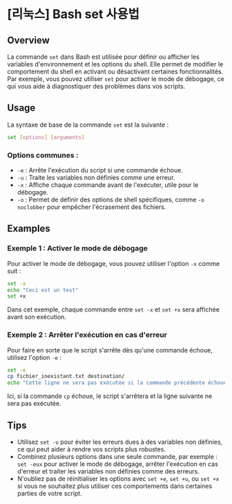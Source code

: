 # [리눅스] Bash set 사용법

## Overview
La commande `set` dans Bash est utilisée pour définir ou afficher les variables d'environnement et les options du shell. Elle permet de modifier le comportement du shell en activant ou désactivant certaines fonctionnalités. Par exemple, vous pouvez utiliser `set` pour activer le mode de débogage, ce qui vous aide à diagnostiquer des problèmes dans vos scripts.

## Usage
La syntaxe de base de la commande `set` est la suivante :

```bash
set [options] [arguments]
```

### Options communes :
- `-e` : Arrête l'exécution du script si une commande échoue.
- `-u` : Traite les variables non définies comme une erreur.
- `-x` : Affiche chaque commande avant de l'exécuter, utile pour le débogage.
- `-o` : Permet de définir des options de shell spécifiques, comme `-o noclobber` pour empêcher l'écrasement des fichiers.

## Examples
### Exemple 1 : Activer le mode de débogage
Pour activer le mode de débogage, vous pouvez utiliser l'option `-x` comme suit :

```bash
set -x
echo "Ceci est un test"
set +x
```
Dans cet exemple, chaque commande entre `set -x` et `set +x` sera affichée avant son exécution.

### Exemple 2 : Arrêter l'exécution en cas d'erreur
Pour faire en sorte que le script s'arrête dès qu'une commande échoue, utilisez l'option `-e` :

```bash
set -e
cp fichier_inexistant.txt destination/
echo "Cette ligne ne sera pas exécutée si la commande précédente échoue."
```
Ici, si la commande `cp` échoue, le script s'arrêtera et la ligne suivante ne sera pas exécutée.

## Tips
- Utilisez `set -u` pour éviter les erreurs dues à des variables non définies, ce qui peut aider à rendre vos scripts plus robustes.
- Combinez plusieurs options dans une seule commande, par exemple : `set -eux` pour activer le mode de débogage, arrêter l'exécution en cas d'erreur et traiter les variables non définies comme des erreurs.
- N'oubliez pas de réinitialiser les options avec `set +e`, `set +u`, ou `set +x` si vous ne souhaitez plus utiliser ces comportements dans certaines parties de votre script.